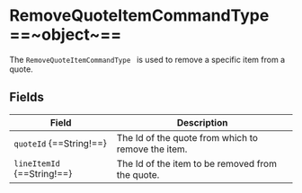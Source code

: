 # RemoveQuoteItemCommandType  ==~object~==

The `RemoveQuoteItemCommandType ` is used to remove a specific item from a quote.

## Fields

| Field                     | Description                                       |
| ------------------------- | ------------------------------------------------- |
| `quoteId` {==String!==}   | The Id of the quote from which to remove the item.|
| `lineItemId` {==String!==}| The Id of the item to be removed from the quote.  |
